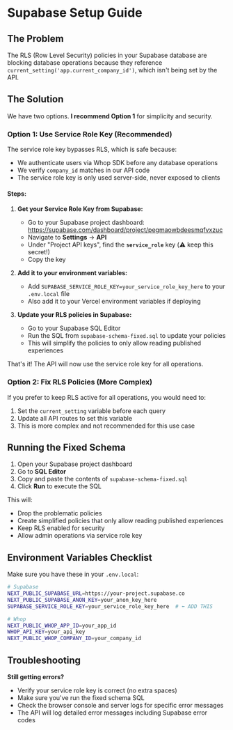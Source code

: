 # Supabase Setup Guide

## The Problem

The RLS (Row Level Security) policies in your Supabase database are blocking database operations because they reference `current_setting('app.current_company_id')`, which isn't being set by the API.

## The Solution

We have two options. **I recommend Option 1** for simplicity and security.

### Option 1: Use Service Role Key (Recommended)

The service role key bypasses RLS, which is safe because:
- We authenticate users via Whop SDK before any database operations
- We verify `company_id` matches in our API code
- The service role key is only used server-side, never exposed to clients

#### Steps:

1. **Get your Service Role Key from Supabase:**
   - Go to your Supabase project dashboard: https://supabase.com/dashboard/project/pegmaowbdeesmqfvxzuc
   - Navigate to **Settings** → **API**
   - Under "Project API keys", find the **`service_role`** key (⚠️ keep this secret!)
   - Copy the key

2. **Add it to your environment variables:**
   - Add `SUPABASE_SERVICE_ROLE_KEY=your_service_role_key_here` to your `.env.local` file
   - Also add it to your Vercel environment variables if deploying

3. **Update your RLS policies in Supabase:**
   - Go to your Supabase SQL Editor
   - Run the SQL from `supabase-schema-fixed.sql` to update your policies
   - This will simplify the policies to only allow reading published experiences

That's it! The API will now use the service role key for all operations.

### Option 2: Fix RLS Policies (More Complex)

If you prefer to keep RLS active for all operations, you would need to:
1. Set the `current_setting` variable before each query
2. Update all API routes to set this variable
3. This is more complex and not recommended for this use case

## Running the Fixed Schema

1. Open your Supabase project dashboard
2. Go to **SQL Editor**
3. Copy and paste the contents of `supabase-schema-fixed.sql`
4. Click **Run** to execute the SQL

This will:
- Drop the problematic policies
- Create simplified policies that only allow reading published experiences
- Keep RLS enabled for security
- Allow admin operations via service role key

## Environment Variables Checklist

Make sure you have these in your `.env.local`:

```bash
# Supabase
NEXT_PUBLIC_SUPABASE_URL=https://your-project.supabase.co
NEXT_PUBLIC_SUPABASE_ANON_KEY=your_anon_key_here
SUPABASE_SERVICE_ROLE_KEY=your_service_role_key_here  # ⬅️ ADD THIS

# Whop
NEXT_PUBLIC_WHOP_APP_ID=your_app_id
WHOP_API_KEY=your_api_key
NEXT_PUBLIC_WHOP_COMPANY_ID=your_company_id
```

## Troubleshooting

**Still getting errors?**
- Verify your service role key is correct (no extra spaces)
- Make sure you've run the fixed schema SQL
- Check the browser console and server logs for specific error messages
- The API will log detailed error messages including Supabase error codes

